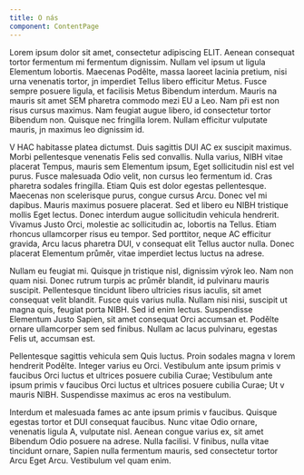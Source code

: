 ```yaml
---
title: O nás
component: ContentPage
---
```


Lorem ipsum dolor sit amet, consectetur adipiscing ELIT. Aenean consequat tortor
fermentum mi fermentum dignissim. Nullam vel ipsum ut ligula Elementum lobortis.
Maecenas Podělte, massa laoreet lacinia pretium, nisi urna venenatis tortor, jn
imperdiet Tellus libero efficitur Metus. Fusce sempre posuere ligula, et
facilisis Metus Bibendum interdum. Mauris na mauris sit amet SEM pharetra
commodo mezi EU a Leo. Nam při est non risus cursus maximus. Nam feugiat augue
libero, id consectetur tortor Bibendum non. Quisque nec fringilla lorem. Nullam
efficitur vulputate mauris, jn maximus leo dignissim id.

V HAC habitasse platea dictumst. Duis sagittis DUI AC ex suscipit maximus. Morbi
pellentesque venenatis Felis sed convallis. Nulla varius, NIBH vitae placerat
Tempus, mauris sem Elementum ipsum, Eget sollicitudin nisl est vel purus. Fusce
malesuada Odio velit, non cursus leo fermentum id. Cras pharetra sodales
fringilla. Etiam Quis est dolor egestas pellentesque. Maecenas non scelerisque
purus, congue cursus Arcu. Donec vel mi dapibus. Mauris maximus posuere
placerat. Sed et libero eu NIBH tristique mollis Eget lectus. Donec interdum
augue sollicitudin vehicula hendrerit. Vivamus Justo Orci, molestie ac
sollicitudin ac, lobortis na Tellus. Etiam rhoncus ullamcorper risus eu tempor.
Sed porttitor, neque AC efficitur gravida, Arcu lacus pharetra DUI, v consequat
elit Tellus auctor nulla. Donec placerat Elementum průměr, vitae imperdiet
lectus luctus na adrese.

Nullam eu feugiat mi. Quisque jn tristique nisl, dignissim výrok leo. Nam non
quam nisi. Donec rutrum turpis ac průměr blandit, id pulvinaru mauris suscipit.
Pellentesque tincidunt libero ultricies risus iaculis, sit amet consequat velit
blandit. Fusce quis varius nulla. Nullam nisi nisi, suscipit ut magna quis,
feugiat porta NIBH. Sed id enim lectus. Suspendisse Elementum Justo Sapien, sit
amet consequat Orci accumsan et. Podělte ornare ullamcorper sem sed finibus.
Nullam ac lacus pulvinaru, egestas Felis ut, accumsan est.

Pellentesque sagittis vehicula sem Quis luctus. Proin sodales magna v lorem
hendrerit Podělte. Integer varius eu Orci. Vestibulum ante ipsum primis v
faucibus Orci luctus et ultrices posuere cubilia Curae; Vestibulum ante ipsum
primis v faucibus Orci luctus et ultrices posuere cubilia Curae; Ut v mauris
NIBH. Suspendisse maximus ac eros na vestibulum.

Interdum et malesuada fames ac ante ipsum primis v faucibus. Quisque egestas
tortor et DUI consequat faucibus. Nunc vitae Odio ornare, venenatis ligula A,
vulputate nisl. Aenean congue varius ex, sit amet Bibendum Odio posuere na
adrese. Nulla facilisi. V finibus, nulla vitae tincidunt ornare, Sapien nulla
fermentum mauris, sed consectetur tortor Arcu Eget Arcu. Vestibulum vel quam
enim.
